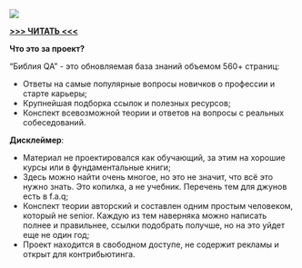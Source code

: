 ![](https://i.postimg.cc/D0zVsMFv/5fb0706dfacf60e0d6152bfa2c39d6db.png)

[**>>> ЧИТАТЬ <<<**](https://vladislaveremeev.gitbook.io/qa_bible/)

**Что это за проект?** 

“Библия QA” - это обновляемая база знаний объемом 560+ страниц:



* Ответы на самые популярные вопросы новичков о профессии и старте карьеры;
* Крупнейшая подборка ссылок и полезных ресурсов;
* Конспект всевозможной теории и ответов на вопросы с реальных собеседований.

**Дисклеймер**:



* Материал не проектировался как обучающий, за этим на хорошие курсы или в фундаментальные книги;
* Здесь можно найти очень многое, но это не значит, что всё это нужно знать. Это копилка, а не учебник. Перечень тем для джунов есть в f.a.q;
* Конспект теории авторский и составлен одним простым человеком, который не senior. Каждую из тем наверняка можно написать полнее и правильнее, ссылки подобрать получше, но на это уйдет еще не один год;
* Проект находится в свободном доступе, не содержит рекламы и открыт для контрибьютинга. 
